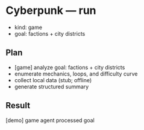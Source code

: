 # Cyberpunk — run
- kind: game
- goal: factions + city districts

## Plan
- [game] analyze goal: factions + city districts
- enumerate mechanics, loops, and difficulty curve
- collect local data (stub; offline)
- generate structured summary

## Result
[demo] game agent processed goal